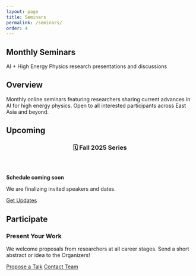 ```yaml
---
layout: page
title: Seminars
permalink: /seminars/
order: 4
---
```


<section class="hero-section hero-tight">
  <div class="wrapper">
    <h1 class="hero-title">Monthly Seminars</h1>
    <p class="hero-subtitle">AI + High Energy Physics research presentations and discussions</p>
  </div>
</section>

<div class="wrapper">
  <section class="content-section">
    <h2 class="section-title">Overview</h2>
    <p>Monthly online seminars featuring researchers sharing current advances in AI for high energy physics. Open to all interested participants across East Asia and beyond.</p>
  </section>

  <section class="content-section">
    <h2 class="section-title">Upcoming</h2>
    <div class="card simple-card">
      <header class="card-head">
        <h3 class="card-title">🗓️ Fall 2025 Series</h3>
      </header>
      <p class="card-status"><strong>Schedule coming soon</strong></p>
      <p class="card-hint">We are finalizing invited speakers and dates.</p>
      <div class="card-actions">
        <a href="mailto:contact@ai-hep.org" class="btn btn-outline">Get Updates</a>
      </div>
    </div>
  </section>

  <section class="content-section">
    <h2 class="section-title">Participate</h2>
    <div class="highlight-box compact">
      <h3 class="inline-heading"> Present Your Work</h3>
      <p>We welcome proposals from researchers at all career stages. Send a short abstract or idea to the Organizers!</p>
      <div class="btn-row">
        <a href="mailto:contact@ai-hep.org" class="btn">Propose a Talk</a>
        <a href="/organizers/" class="btn btn-outline">Contact Team</a>
      </div>
    </div>
  </section>
</div>
